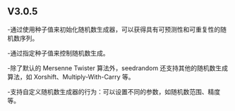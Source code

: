 ## V3.0.5

-通过使用种子值来初始化随机数生成器，可以获得具有可预测性和可重复性的随机数序列。

-通过指定种子值来控制随机数生成。

-除了默认的 Mersenne Twister 算法外，seedrandom 还支持其他的随机数生成算法，如 Xorshift、Multiply-With-Carry 等。

-支持自定义随机数生成器的行为：可以设置不同的参数，如随机数范围、精度等。